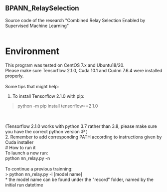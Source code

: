 ## BPANN_RelaySelection<br/>
Source code of the research "Combined Relay Selection Enabled by Supervised Machine Learning"<br/>
<br/>
# Environment<br/>
This program was tested on CentOS 7.x and Ubuntu18/20.<br/>
Please make sure Tensorflow 2.1.0, Cuda 10.1 and Cudnn 7.6.4 were installed properly.<br/>
<br/>
Some tips that might help:<br/>
1. To install Tensorflow 2.1.0 with pip:<br/>
> python -m pip install tensorflow==2.1.0<br/>
<br/>
<br/>(Tensorflow 2.1.0 works with python 3.7 rather than 3.8, please make sure you have the correct python version :P )
<br/>2. Remember to add corresponding PATH according to instructions given by Cuda installer
<br/>
# How to run it<br/>
To launch a new run:<br/>
python nn_relay.py -n<br/>
<br/>
To continue a previous trainning:<br/>
> python nn_relay.py -l [model name]
<br/>
* the model name can be found under the "record" folder, named by the initial run datetime
